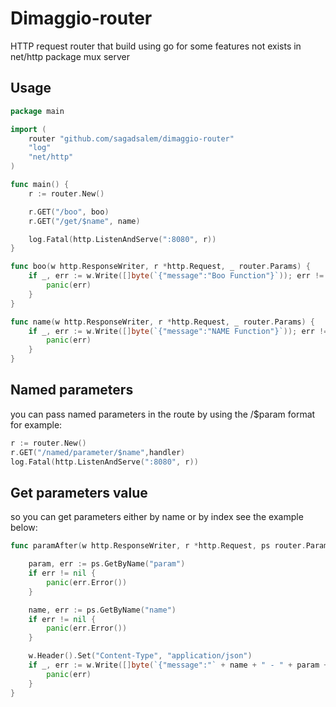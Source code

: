 # Dimaggio-router

<p>HTTP request router that build using go for some features not exists in net/http package mux server</p>

## Usage

```go
package main

import (
	router "github.com/sagadsalem/dimaggio-router"
	"log"
	"net/http"
)

func main() {
	r := router.New()

	r.GET("/boo", boo)
	r.GET("/get/$name", name)

	log.Fatal(http.ListenAndServe(":8080", r))
}

func boo(w http.ResponseWriter, r *http.Request, _ router.Params) {
	if _, err := w.Write([]byte(`{"message":"Boo Function"}`)); err != nil {
		panic(err)
	}
}

func name(w http.ResponseWriter, r *http.Request, _ router.Params) {
	if _, err := w.Write([]byte(`{"message":"NAME Function"}`)); err != nil {
		panic(err)
	}
}

```

## Named parameters

<p>you can pass named parameters in the route by using the /$param format for example:</p>

```go
r := router.New()
r.GET("/named/parameter/$name",handler)
log.Fatal(http.ListenAndServe(":8080", r))
```

## Get parameters value

<p>so you can get parameters either by name or by index see the example below:</p>

```go
func paramAfter(w http.ResponseWriter, r *http.Request, ps router.Params) {

	param, err := ps.GetByName("param")
	if err != nil {
		panic(err.Error())
	}

	name, err := ps.GetByName("name")
	if err != nil {
		panic(err.Error())
	}

	w.Header().Set("Content-Type", "application/json")
	if _, err := w.Write([]byte(`{"message":"` + name + " - " + param + `"}`)); err != nil {
		panic(err)
	}
}
```